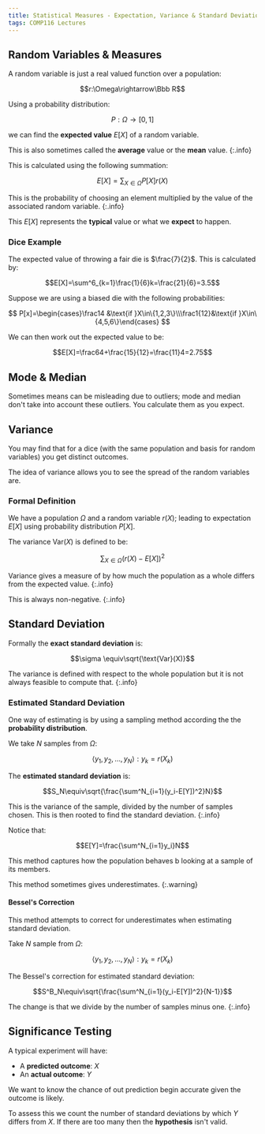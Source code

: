 ```yaml
---
title: Statistical Measures - Expectation, Variance & Standard Deviation
tags: COMP116 Lectures
---
```

## Random Variables & Measures
A random variable is just a real valued function over a population:

$$r:\Omega\rightarrow\Bbb R$$

Using a probability distribution:

$$P:\Omega\rightarrow [0,1]$$

we can find the **expected value** $E[X]$ of a random variable. 

This is also sometimes called the **average** value or the **mean** value.
{:.info}

This is calculated using the following summation:

$$E[X]=\sum_{X\in\Omega}P[X]r(X)$$

This is the probability of choosing an element multiplied by the value of the associated random variable.
{:.info}

This $E[X]$ represents the **typical** value or what we **expect** to happen.

### Dice Example
The expected value of throwing a fair die is $\frac{7}{2}$. This is calculated by:

$$E[X]=\sum^6_{k=1}\frac{1}{6}k=\frac{21}{6}=3.5$$

Suppose we are using a biased die with the following probabilities:

$$
P[x]=\begin{cases}\frac14 &\text{if }X\in\{1,2,3\}\\\frac1{12}&\text{if }X\in\{4,5,6\}\end{cases}
$$

We can then work out the expected value to be:

$$E[X]=\frac64+\frac{15}{12}=\frac{11}4=2.75$$

## Mode & Median
Sometimes means can be misleading due to outliers; mode and median don't take into account these outliers. You calculate them as you expect.

## Variance
You may find that for a dice (with the same population and basis for random variables) you get distinct outcomes.

The idea of variance allows you to see the spread of the random variables are.

### Formal Definition
We have a population $\Omega$ and a random variable $r(X)$; leading to expectation $E[X]$ using probability distribution $P[X]$.

The variance $\text{Var}(X)$ is defined to be:

$$\sum_{X\in\Omega}(r(X)-E[X])^2$$

Variance gives a measure of by how much the population as a whole differs from the expected value.
{:.info}

This is always non-negative.
{:.info}

## Standard Deviation
Formally the **exact standard deviation** is:

$$\sigma \equiv\sqrt{\text{Var}(X)}$$

The variance is defined with respect to the whole population but it is not always feasible to compute that.
{:.info}

### Estimated Standard Deviation
One way of estimating is by using a sampling method according the the **probability distribution**.

We take $N$ samples from $\Omega$:

$$\langle y_1,y_2,\ldots,y_N\rangle:y_k=r(X_k)$$

The **estimated standard deviation** is:

$$S_N\equiv\sqrt{\frac{\sum^N_{i=1}(y_i-E[Y])^2}N}$$

This is the variance of the sample, divided by the number of samples chosen. This is then rooted to find the standard deviation.
{:.info}

Notice that:

$$E[Y]=\frac{\sum^N_{i=1}y_i}N$$

This method captures how the population behaves b looking at a sample of its members.

This method sometimes gives underestimates.
{:.warning}

#### Bessel's Correction
This method attempts to correct for underestimates when estimating standard deviation.

Take $N$ sample from $\Omega$:

$$\langle y_1,y_2,\ldots,y_N\rangle:y_k=r(X_k)$$

The Bessel's correction for estimated standard deviation:

$$S^B_N\equiv\sqrt{\frac{\sum^N_{i=1}(y_i-E[Y])^2}{N-1}}$$
 
The change is that we divide by the number of samples minus one.
{:.info}

## Significance Testing
A typical experiment will have:

* A **predicted outcome**: $X$
* An **actual outcome**: $Y$

We want to know the chance of out prediction begin accurate given the outcome is likely.

To assess this we count the number of standard deviations by which $Y$ differs from $X$. If there are too many then the **hypothesis** isn't valid.